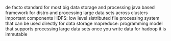 de facto standard for most big data storage and processing
	java based framework for distro and processing large data sets across clusters
important components
	HDFS: low level sistributed file processing system that can be used directly for data storage
	 mapreduce: programming model that supports processing large data sets
once you write data for hadoop it is immutable
